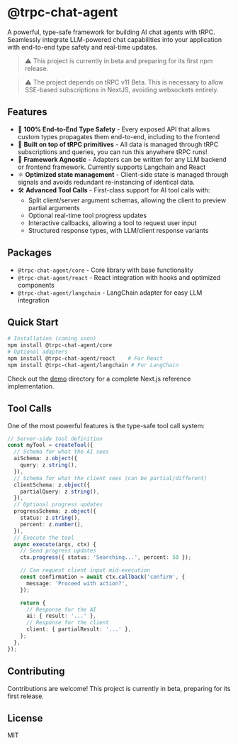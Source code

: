 # @trpc-chat-agent

A powerful, type-safe framework for building AI chat agents with tRPC. Seamlessly integrate LLM-powered chat capabilities into your application with end-to-end type safety and real-time updates.

> ⚠️ This project is currently in beta and preparing for its first npm release.

> ⚠️ The project depends on tRPC v11 Beta. This is necessary to allow SSE-based subscriptions in NextJS, avoiding websockets entirely.

## Features

- 🔐 **100% End-to-End Type Safety** - Every exposed API that allows custom types propagates them end-to-end, including to the frontend
- 🔄 **Built on top of tRPC primitives** - All data is managed through tRPC subscriptions and queries, you can run this anywhere tRPC runs!
- 🎯 **Framework Agnostic** - Adapters can be written for any LLM backend or frontend framework. Currently supports Langchain and React
- ⚛️ **Optimized state management** - Client-side state is managed through signals and avoids redundant re-instancing of identical data.
- 🛠️ **Advanced Tool Calls** - First-class support for AI tool calls with:
  - Split client/server argument schemas, allowing the client to preview partial arguments
  - Optional real-time tool progress updates
  - Interactive callbacks, allowing a tool to request user input
  - Structured response types, with LLM/client response variants

## Packages

- `@trpc-chat-agent/core` - Core library with base functionality
- `@trpc-chat-agent/react` - React integration with hooks and optimized components
- `@trpc-chat-agent/langchain` - LangChain adapter for easy LLM integration

## Quick Start

```bash
# Installation (coming soon)
npm install @trpc-chat-agent/core
# Optional adapters
npm install @trpc-chat-agent/react    # For React
npm install @trpc-chat-agent/langchain # For LangChain
```

Check out the [demo](./demo) directory for a complete Next.js reference implementation.

## Tool Calls

One of the most powerful features is the type-safe tool call system:

```typescript
// Server-side tool definition
const myTool = createTool({
  // Schema for what the AI sees
  aiSchema: z.object({
    query: z.string(),
  }),
  // Schema for what the client sees (can be partial/different)
  clientSchema: z.object({
    partialQuery: z.string(),
  }),
  // Optional progress updates
  progressSchema: z.object({
    status: z.string(),
    percent: z.number(),
  }),
  // Execute the tool
  async execute(args, ctx) {
    // Send progress updates
    ctx.progress({ status: 'Searching...', percent: 50 });

    // Can request client input mid-execution
    const confirmation = await ctx.callback('confirm', {
      message: 'Proceed with action?',
    });

    return {
      // Response for the AI
      ai: { result: '...' },
      // Response for the client
      client: { partialResult: '...' },
    };
  },
});
```

## Contributing

Contributions are welcome! This project is currently in beta, preparing for its first release.

## License

MIT
